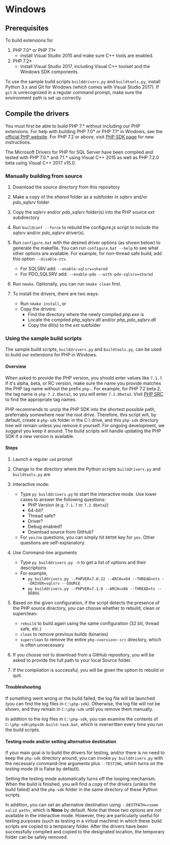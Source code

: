 # Windows

## Prerequisites

To build extensions for 
1. PHP 7.0* or PHP 7.1*
    * install Visual Studio 2015 and make sure C++ tools are enabled. 
2. PHP 7.2*
    * install Visual Studio 2017, including Visual C++ toolset and the Windows SDK components. 

To use the sample build scripts `builddrivers.py` and `buildtools.py`, install Python 3.x and Git for Windows (which comes with Visual Studio 2017). If `git` is unrecognized in a regular command prompt, make sure the environment path is set up correctly.

## Compile the drivers 

You must first be able to build PHP 7.* without including our PHP extensions. For help with building PHP 7.0* or PHP 7.1* in Windows, see the [official PHP website](https://wiki.php.net/internals/windows/stepbystepbuild). For PHP 7.2 or above, visit [PHP SDK page](https://github.com/OSTC/php-sdk-binary-tools) for new instructions.

The Microsoft Drivers for PHP for SQL Server have been compiled and tested with PHP 7.0.* and 7.1.* using Visual C++ 2015 as well as PHP 7.2.0 beta using Visual C++ 2017 v15.0. 

### Manually building from source 

1. Download the *source* directory from this repository

2. Make a copy of the *shared* folder as a subfolder in *sqlsrv* and/or *pdo_sqlsrv* folder

3. Copy the *sqlsrv* and/or *pdo_sqlsrv* folder(s) into the PHP source *ext* subdirectory

4. Run `buildconf --force` to rebuild the configure.js script to include the *sqlsrv* and/or *pdo_sqlsrv* driver(s).

5. Run `configure.bat` with the desired driver options (as shown below) to generate the makefile. You can run `configure.bat --help` to see what other options are available. For example, for non-thread safe build, add this option `--disable-zts`.  
    * For SQLSRV add: `--enable-sqlsrv=shared`
    * For PDO_SQLSRV add: `--enable-pdo --with-pdo-sqlsrv=shared`

6. Run `nmake`. Optionally, you can run `nmake clean` first.

7. To install the drivers, there are two ways:
    * Run `nmake install`, or
    * Copy the drivers:
        * Find the directory where the newly compiled *php.exe* is
        * Locate the compiled *php_sqlsrv.dll* and/or *php_pdo_sqlsrv.dll* 
        * Copy the dll(s) to the *ext* subfolder  

### Using the sample build scripts

The sample build scripts, `builddrivers.py` and `buildtools.py`, can be used to build our extensions for PHP in Windows.

#### Overview

When asked to provide the PHP version, you should enter values like `7.1.7`. If it's alpha, beta, or RC version, make sure the name you provide matches the PHP tag name without the prefix `php-`. For example, for PHP 7.2 beta 2, the tag name is `php-7.2.0beta2`, so you will enter `7.2.0beta2`. Visit [PHP SRC]( https://github.com/php/php-src) to find the appropriate tag names.

PHP recommends to unzip the PHP SDK into the shortest possible path, preferrably somewhere near the root drive. Therefore, this script will, by default, create a `php-sdk` folder in the C:\ drive, and this `php-sdk` directory tree will remain unless you remove it yourself. For ongoing development, we suggest you keep it around. The build scripts will handle updating the PHP SDK if a new version is available. 

#### Steps

1. Launch a regular `cmd` prompt 

2. Change to the directory where the Python scripts `builddrivers.py` and `buildtools.py` are

3. Interactive mode: 
    * Type `py builddrivers.py` to start the interactive mode. Use lower cases to answer the following questions:
        * PHP Version (e.g. `7.1.7` or `7.2.0beta2`)
        * 64-bit?
        * Thread safe?
        * Driver?
        * Debug enabled?
        * Download source from GitHub?
    * For `yes/no` questions, you can simply hit `ENTER` key for `yes`. Other questions are self-explanatory.
    
4. Use Command-line arguments
    * Type `py builddrivers.py -h` to get a list of options and their descriptions
    * For example, 
        * `py builddrivers.py --PHPVER=7.0.22 --ARCH=x64 --THREAD=nts --DRIVER=sqlsrv --SOURCE`
        * `py builddrivers.py --PHPVER=7.1.8 --ARCH=x86 --THREAD=ts --DEBUG`

5. Based on the given configuration, if the script detects the presence of the PHP source directory, you can choose whether to rebuild, clean or superclean:
    * `rebuild` to build again using the same configuration (32 bit, thread safe, etc.)
    * `clean` to remove previous builds (binaries) 
    * `superclean` to remove the entire `php-<version>-src` directory, which is often unnecessary

6. If you choose not to download from a GitHub repository, you will be asked to provide the full path to your local Source folder.

7. If the compilation is successful, you will be given the option to rebuild or quit. 

#### Troubleshooting

If something went wrong or the build failed, the log file will be launched (you can find the log files in `C:\php-sdk`). Otherwise, the log file will not be shown, and they remain in `C:\php-sdk` until you remove them manually.

In addition to the log files in `C:\php-sdk`, you can examine the contents of `C:\php-sdk\phpsdk-build-task.bat`, which is overwritten every time you run the build scripts.

#### Testing mode and/or setting alternative destination 

If your main goal is to build the drivers for testing, and/or there is no need to keep the `php-sdk` directory around, you can invoke `py builddrivers.py` with the necessary command-line arguments plus `--TESTING`, which turns on the *testing* mode (it is False by default).

Setting the testing mode automatically turns off the looping mechanism. When the build is finished, you will find a copy of the drivers (unless the build failed) and the `php-sdk` folder in the same directory of these Python scripts. 

In addition, you can set an alternative destination using `--DESTPATH=<some valid path>`, which is **None** by default. Note that these two options are *not* available in the interactive mode. However, they are particularly useful for testing purposes (such as testing in a virtual machine) in which these build scripts are copied to a temporary folder. After the drivers have been successfully compiled and copied to the designated location, the temporary folder can be safely removed. 





